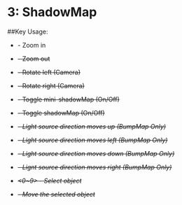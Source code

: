 # 3: ShadowMap

##Key Usage:

- <w> - Zoom in

- <s> - Zoom out

- <a> - Rotate left (Camera)

- <d> - Rotate right (Camera)

- <m> - Toggle mini-shadowMap (On/Off)

- <n> - Toggle shadowMap (On/Off)

- <i> - Light source direction moves up (BumpMap Only)

- <j> - Light source direction moves left (BumpMap Only)

- <k> - Light source direction moves down (BumpMap Only)

- <l> - Lignt source direction moves right (BumpMap Only)

- <0~9> - Select object

- <mouse> - Move the selected object